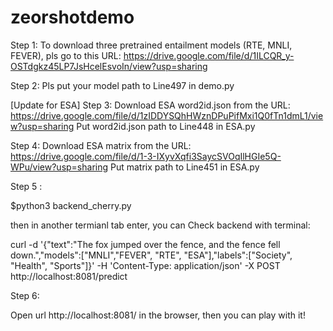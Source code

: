 # zeorshotdemo

Step 1: To download three pretrained entailment models (RTE, MNLI, FEVER), pls go to this URL: https://drive.google.com/file/d/1ILCQR_y-OSTdgkz45LP7JsHcelEsvoIn/view?usp=sharing

Step 2: Pls put your model path to Line497 in demo.py 

[Update for ESA] Step 3: Download ESA word2id.json from the URL: https://drive.google.com/file/d/1zIDDYSQhHWznDPuPifMxi1Q0fTn1dmL1/view?usp=sharing
Put word2id.json path to Line448 in ESA.py

Step 4: Download ESA matrix from the URL: https://drive.google.com/file/d/1-3-IXyvXqfi3SaycSVOqIlHGIe5Q-WPu/view?usp=sharing
Put matrix path to Line451 in ESA.py

Step 5 : 

$python3 backend_cherry.py

then in another termianl tab enter, you can Check backend with terminal:

curl -d '{"text":"The fox jumped over the fence, and the fence fell down.","models":["MNLI","FEVER", "RTE", "ESA"],"labels":["Society", "Health", "Sports"]}' -H 'Content-Type: application/json' -X POST http://localhost:8081/predict

Step 6:
 
Open url http://localhost:8081/ in the browser, then you can play with it!